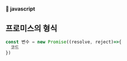 #### :peach: javascript


## 프로미스의 형식
```js
const 변수 = new Promise((resolve, reject)=>{
  코드
})
```
